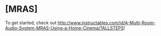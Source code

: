 # [MRAS]

To get started, check out <http://www.instructables.com/id/A-Multi-Room-Audio-System-MRAS-Using-a-Home-Cinema/?ALLSTEPS>!
